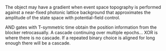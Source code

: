 The object may have a gradient when event space topography is performed against a near-fixed photonic lattice background that approximates the amplitude of the state space with potential-field control.


AND gates with T-symmetric time obtain the position information from the blocker retrocasually. A cascade continuing over multiple epochs... XOR is where there is no cascade. If a repeated binary choice is aligned for long enough there will be a cascade.
